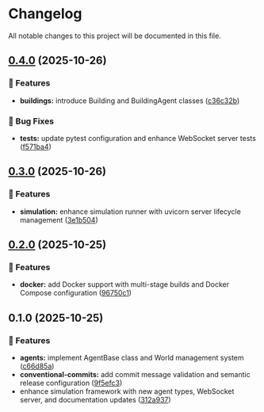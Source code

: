 # Changelog

All notable changes to this project will be documented in this file.

## [0.4.0](https://github.com/Route-Sim/SPINE/compare/v0.3.0...v0.4.0) (2025-10-26)


### 🚀 Features

* **buildings:** introduce Building and BuildingAgent classes ([c36c32b](https://github.com/Route-Sim/SPINE/commit/c36c32b21677f56860ed33807f02dfcfe1eac8d2))


### 🐛 Bug Fixes

* **tests:** update pytest configuration and enhance WebSocket server tests ([f571ba4](https://github.com/Route-Sim/SPINE/commit/f571ba47cec66da85ed2c97cdff0759f68320165))

## [0.3.0](https://github.com/Route-Sim/SPINE/compare/v0.2.0...v0.3.0) (2025-10-26)


### 🚀 Features

* **simulation:** enhance simulation runner with uvicorn server lifecycle management ([3e1b504](https://github.com/Route-Sim/SPINE/commit/3e1b504530e8b1bbf81d03eeef7bccc25196afc0))

## [0.2.0](https://github.com/Route-Sim/SPINE/compare/v0.1.0...v0.2.0) (2025-10-25)


### 🚀 Features

* **docker:** add Docker support with multi-stage builds and Docker Compose configuration ([96750c1](https://github.com/Route-Sim/SPINE/commit/96750c1a7c713e83d218f9738239d951f6f2452c))

## 0.1.0 (2025-10-25)


### 🚀 Features

* **agents:** implement AgentBase class and World management system ([c66d85a](https://github.com/Route-Sim/SPINE/commit/c66d85a93cc4de79b4cd2560a879d1d25650c008))
* **conventional-commits:** add commit message validation and semantic release configuration ([9f5efc3](https://github.com/Route-Sim/SPINE/commit/9f5efc37238c7232aee31a8996fec0cb89cd6060))
* enhance simulation framework with new agent types, WebSocket server, and documentation updates ([312a937](https://github.com/Route-Sim/SPINE/commit/312a937a4247156565ca52b5e5694dd7414c3c23))
